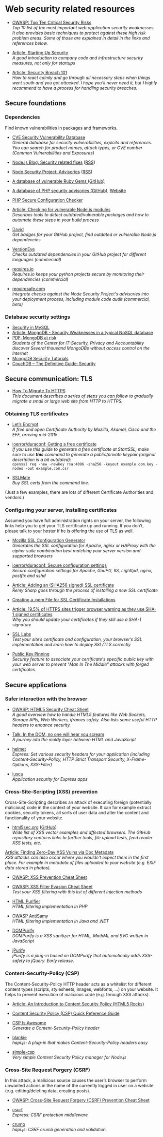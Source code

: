 # Web security related resources

* [OWASP: Top Ten Critical Security Risks](https://www.owasp.org/index.php/Top_10_2013-Top_10)  
*Top 10 list of the most important web application security weaknesses. It also provides basic techniques to protect against these high risk problem areas. Some of those are explained in detail in the links and references below.*

* [Article: Starting Up Security](https://medium.com/@magoo/starting-up-security-87839ab21bae)  
*A good introduction to company code and infrastructure security measures, not only for startups*

* [Article: Security Breach 101](https://medium.com/@magoo/security-breach-101-b0f7897c027c)  
*How to react calmly and go through all necessary steps when things went south and you got attacked. I hope you’ll never need it, but I highly recommend to have a process for handling security breaches.*


## Secure foundations

### Dependencies

Find known vulnerabilities in packages and frameworks.

* [CVE Security Vulnerability Database](http://www.cvedetails.com/index.php)  
*General database for security vulnerabilities, exploits and references. You can search for product names, attack types, or CVE number (Common Vulnerabilities and Exposures)*

* [Node.js Blog: Security related fixes](http://blog.nodejs.org/vulnerability/) ([RSS](http://blog.nodejs.org/feed/vulnerability/))  

* [Node Security Project: Advisories](https://nodesecurity.io/advisories) ([RSS](https://nodesecurity.io/rss.xml)) 

* [A database of vulnerable Ruby Gems (GitHub)](https://github.com/rubysec/ruby-advisory-db)  

* [A database of PHP security advisories (GitHub)](https://github.com/FriendsOfPHP/security-advisories), [Website](https://security.sensiolabs.org/database)

* [PHP Secure Configuration Checker](https://github.com/sektioneins/pcc)

* [Article: Checking for vulnerable Node.js modules](http://nodeexamples.com/2014/08/16/checking-for-vulnerable-node-js-modules/)  
*Describes tools to detect outdated/vulnerable packages and how to automate these steps in your build process*

* [David](http://david-dm.org)  
*Get badges for your GitHub project, find outdated or vulnerable Node.js dependencies*

* [VersionEye](https://www.versioneye.com/)  
*Checks outdated dependencies in your GitHub project for different languages (commercial)*

* [requires.io](https://requires.io/)  
*Requires.io keeps your python projects secure by monitoring their dependencies (commercial)*

* [requiresafe.com](https://requiresafe.com/)  
*Integrate checks against the Node Security Project's advisories into your deployment process, including module code audit (commercial, beta)*


### Database security settings

* [Security in MySQL](https://dev.mysql.com/doc/mysql-security-excerpt/5.1/en/index.html)
* [Article: MongoDB - Security Weaknesses in a typical NoSQL database](https://www.trustwave.com/Resources/SpiderLabs-Blog/Mongodb---Security-Weaknesses-in-a-typical-NoSQL-database/)
* [PDF: MongoDB at risk](http://cispa.saarland/wp-content/uploads/2015/02/MongoDB_documentation.pdf)  
*Students of the Center for IT-Security, Privacy and Accountability discover Several thousand MongoDBs without access control on the Internet*
* [MongoDB Security Tutorials](http://docs.mongodb.org/manual/administration/security/)
* [CouchDB – The Definitive Guide: Security](http://guide.couchdb.org/draft/security.html)


## Secure communication: TLS

* [How To Migrate To HTTPS](https://docs.google.com/document/d/1oRXJUIttqQxuxmjj2tgYjj096IKw4Zcw6eAoIKWZ2oQ)  
*This document describes a series of steps you can follow to gradually migrate a small or large web site from HTTP to HTTPS.*


### Obtaining TLS certificates

* [Let’s Encrypt](https://letsencrypt.org/)  
*A free and open Certificate Authority by Mozilla, Akamai, Cisco and the EFF, arriving mid-2015*

* [ioerror/duraconf: Getting a free certificate](https://github.com/ioerror/duraconf/blob/master/startssl/README.markdown)  
*If you use this guide to generate a free certificate at StartSSL, make sure to use __this__ command to generate a public/private keypair (original description is a bit outdated):*  
`openssl req -new -newkey rsa:4096 -sha256 -keyout example.com.key -nodes -out example.com.csr`

* [SSLMate](https://sslmate.com/)  
*Buy SSL certs from the command line.*

(Just a few examples, there are lots of different Certificate Authorities and vendors.)


### Configuring your server, installing certificates

Assumed you have full administration rights on your server, the following links help you to get your TLS certificate up and running. If you don’t, please talk to your hoster if he is offering  the use of TLS as well.

* [Mozilla SSL Configuration Generator](https://mozilla.github.io/server-side-tls/ssl-config-generator/)  
*Generates the SSL configuration for Apache, nginx or HAProxy with the cipher suite combination best matching your server version and supported browsers*

* [ioerror/duraconf: Secure configuration settings](https://github.com/ioerror/duraconf/tree/master/configs)  
*Secure configuration settings for Apache, GnuPG, IIS, Lighttpd, nginx, postfix and sshd*

* [Article: Adding an (SHA256 signed) SSL certificate](https://remysharp.com/2014/10/17/how-to-add-ssl)  
*Remy Sharp goes through the process of installing a new SSL certificate*

* [Creating a .pem File for SSL Certificate Installations](https://www.digicert.com/ssl-support/pem-ssl-creation.htm)  

* [Article: 19.5% of HTTPS sites trigger browser warning as they use SHA-1 signed certificates](https://www.elie.net/blog/security/19.5-percent-of-https-sites-trigger-browser-warning-as-they-use-sha-1-signed-certificates)  
*Why you should update your certificates if they still use a SHA-1 signature*

* [SSL Labs](https://www.ssllabs.com/)  
*Test your site’s certificate and configuration, your browser’s SSL implementation and learn how to deploy SSL/TLS correctly*

* [Public Key Pinning](https://developer.mozilla.org/en-US/docs/Web/Security/Public_Key_Pinning)  
*Security feature to associate your certificate's specific public key with your web server to prevent "Man In The Middle" attacks with forged certificates.*


## Secure applications

### Safer interaction with the browser

* [OWASP: HTML5 Security Cheat Sheet](https://www.owasp.org/index.php/HTML5_Security_Cheat_Sheet)  
*A good overview how to handle HTML5 features like Web Sockets, Storage APIs, Web Workers, iframes safely. Also lists some useful HTTP headers to encance security.*

* [Talk: In the DOM, no one will hear you scream](http://slideshare.net/x00mario/in-the-dom-no-one-will-hear-you-scream)  
*A journey into the moldy layer between HTML and JavaScript*

* [helmet](https://github.com/helmetjs/helmet)  
*Express: Set various security headers for your application (including Content-Security-Policy, HTTP Strict Transport Security, X-Frame-Options, XSS-Filter)*

* [lusca](https://github.com/krakenjs/lusca)  
*Application security for Express apps*


### Cross-Site-Scripting (XSS) prevention

Cross-Site-Scripting describes an attack of executing foreign (potentially malicious) code in the context of your website. It can for example extract cookies, security tokens, all sorts of user data and alter the content and functionality of your website.

* [html5sec.org](https://html5sec.org/) ([GitHub](https://github.com/cure53/H5SC))  
*Wide list of XSS vector examples and affected browsers. The GitHub repository contains links to further tools, file upload tests, feed reader XSS tests, etc.*

[Article: Finding Zero-Day XSS Vulns via Doc Metadata](http://pen-testing.sans.org/blog/pen-testing/2014/12/04/cross-site-scripting-through-file-metedata)  
*XSS attacks can also occur where you wouldn't expect them in the first place. For example in metadata of files uploaded to your website (e.g. EXIF data stored in photos).*

* [OWASP: XSS Prevention Cheat Sheet](https://www.owasp.org/index.php/XSS_Prevention_Cheat_Sheet)

* [OWASP: XSS Filter Evasion Cheat Sheet](https://www.owasp.org/index.php/XSS_Filter_Evasion_Cheat_Sheet)  
*Test your XSS filtering with this list of different injection methods*

* [HTML Purifier](http://htmlpurifier.org/)  
*HTML filtering implementation in PHP*

* [OWASP AntiSamy](https://www.owasp.org/index.php/AntiSamy)  
*HTML filtering implementation in Java and .NET*

* [DOMPurify](https://github.com/cure53/DOMPurify)  
*DOMPurify is a XSS sanitizer for HTML, MathML and SVG written in JavaScript*

* [jPurify](https://github.com/cure53/jPurify)  
*jPurify is a plug-in based on DOMPurify that automatically adds XSS-safety to jQuery. Early release.*


### Content-Security-Policy (CSP)

The Content-Security-Policy HTTP header acts as a whitelist for different content types (scripts, stylesheets, images, webfonts, …) on your website. It helps to prevent execution of malicious code (e.g. through XSS attacks).

* [Article: An Introduction to Content Security Policy (HTML5 Rocks)](http://www.html5rocks.com/en/tutorials/security/content-security-policy/)

* [Content Security Policy (CSP) Quick Reference Guide](http://content-security-policy.com/)  

* [CSP Is Awesome](http://cspisawesome.com/)  
*Generate a Content-Security-Policy header*

* [blankie](https://github.com/nlf/blankie)  
*hapi.js: A plug-in that makes Content-Security-Policy headers easy*

* [simple-csp](https://www.npmjs.com/package/simple-csp)  
*Very simple Content Security Policy manager for Node.js*


### Cross-Site Request Forgery (CSRF)

In this attack, a malicious source causes the user’s browser to perform unwanted actions in the name of the currently logged in user on a website (e.g. editing/deleting data, creating posts).

* [OWASP: Cross-Site Request Forgery (CSRF) Prevention Cheat Sheet](https://www.owasp.org/index.php/Cross-Site_Request_Forgery_(CSRF)_Prevention_Cheat_Sheet)

* [csurf](https://github.com/expressjs/csurf)  
*Express: CSRF protection middleware*

* [crumb](https://github.com/hapijs/crumb)  
*hapi.js: CSRF crumb generation and validation*


